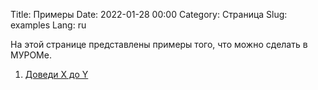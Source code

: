 Title: Примеры
Date: 2022-01-28 00:00
Category: Страница
Slug: examples
Lang: ru

На этой странице представлены примеры того, что можно сделать в МУРОМе.

1. [Доведи X до Y][bringXtoY]

[bringXtoY]: bringXtoY.html

